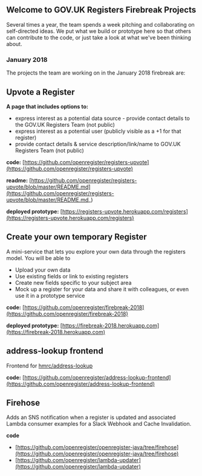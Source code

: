 ## Welcome to GOV.UK Registers Firebreak Projects

Several times a year, the team spends a week pitching and collaborating on self-directed ideas. We put what we build or prototype here so that others can contribute to the code, or just take a look at what we've been thinking about. 

### January 2018

The projects the team are working on in the January 2018 firebreak are: 

## Upvote a Register
**A page that includes options to:**
- express interest as a potential data source - provide contact details to the GOV.UK Registers Team (not public)
- express interest as a potential user (publicly visible as a +1 for that register)
- provide contact details & service description/link/name to GOV.UK Registers Team (not public)

**code:** [https://github.com/openregister/registers-upvote](https://github.com/openregister/registers-upvote)

**readme:** [https://github.com/openregister/registers-upvote/blob/master/README.md](https://github.com/openregister/registers-upvote/blob/master/README.md_)

**deployed prototype:** [https://registers-upvote.herokuapp.com/registers](https://registers-upvote.herokuapp.com/registers)


## Create your own temporary Register
A mini-service that lets you explore your own data through the registers model. 
You will be able to 
- Upload your own data 
- Use existing fields or link to existing registers
- Create new fields specific to your subject area
- Mock up a register for your data and share it with colleagues, or even use it in a prototype service

**code:** [https://github.com/openregister/firebreak-2018](https://github.com/openregister/firebreak-2018)

**deployed prototype:** [https://firebreak-2018.herokuapp.com](https://firebreak-2018.herokuapp.com)

## address-lookup frontend 
Frontend for [hmrc/address-lookup](https://github.com/hmrc/address-lookup)

**code:** [https://github.com/openregister/address-lookup-frontend](https://github.com/openregister/address-lookup-frontend)

## Firehose
Adds an SNS notification when a register is updated and associated Lambda consumer examples for a Slack Webhook and Cache Invalidation.

**code** 
* [https://github.com/openregister/openregister-java/tree/firehose](https://github.com/openregister/openregister-java/tree/firehose)
* [https://github.com/openregister/lambda-updater](https://github.com/openregister/lambda-updater)
